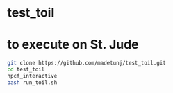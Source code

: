 # test_toil

# to execute on St. Jude

```bash
git clone https://github.com/madetunj/test_toil.git
cd test_toil
hpcf_interactive
bash run_toil.sh 
```
